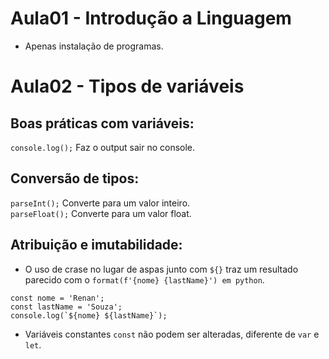 # Aula01 - Introdução a Linguagem
- Apenas instalação de programas.  
# Aula02 - Tipos de variáveis
## Boas práticas com variáveis:
```console.log();``` Faz o output sair no console.
## Conversão de tipos:
```parseInt();``` Converte para um valor inteiro.  
```parseFloat();``` Converte para um valor float.  
## Atribuição e imutabilidade:  
- O uso de crase no lugar de aspas junto com ```${}``` traz um resultado parecido com o ```format(f'{nome} {lastName}') em python```.  
```
const nome = 'Renan';  
const lastName = 'Souza';  
console.log(`${nome} ${lastName}`);
```
- Variáveis constantes ```const``` não podem ser alteradas, diferente de ```var``` e ```let```.